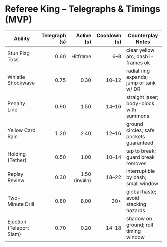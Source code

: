 # Referee King – Telegraphs & Timings (MVP)

| Ability             | Telegraph (s) | Active (s) | Cooldown (s) | Counterplay Notes |
|--------------------|--------------:|-----------:|-------------:|------------------|
| Stun Flag Toss     | 0.60          | Hitframe   | 6–8          | clear yellow arc; dash i-frames ok |
| Whistle Shockwave  | 0.75          | 0.30       | 10–12        | radial ring expands; jump or tank w/ DR |
| Penalty Line       | 0.90          | 1.50       | 14–16        | straight laser; body-block with summons |
| Yellow Card Rain   | 1.20          | 2.40       | 12–16        | ground circles; safe pockets guaranteed |
| Holding (Tether)   | 0.50          | 1.00       | 10–14        | tap to break; guard break removes |
| Replay Review      | 0.30          | 1.50 (invuln) | 18–22     | interruptible by bash; small window |
| Two-Minute Drill   | 0.80          | 8.00       | 30+          | global haste; avoid stacking hazards |
| Ejection (Teleport Slam) | 0.70   | 0.20       | 14–18        | shadow on ground; roll timing window |

